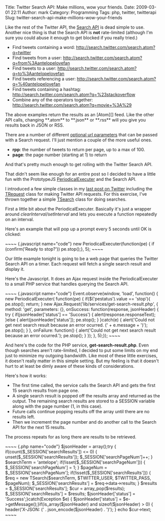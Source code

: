 Title: Twitter Search API:  Make millions, wow your friends.
Date: 2009-03-01 22:11
Author: mark
Category: Programming
Tags: php, twitter, twitterapi
Slug: twitter-search-api-make-millions-wow-your-friends

Like the rest of the Twitter API, the [Search API][] is dead simple to
use. Another nice thing is that the Search API is **not** rate-limited
(although I'm sure you could abuse it enough to get blocked if you
really tried.)

-   Find tweets containing a word:
    http://search.twitter.com/search.atom?q=twitter
-   Find tweets from a user:
    http://search.twitter.com/search.atom?q=from%3Aantelopelovefan
-   Find tweets to a user:
    http://search.twitter.com/search.atom?q=to%3Aantelopelovefan
-   Find tweets referencing a user:
    http://search.twitter.com/search.atom?q=%40antelopelovefan
-   Find tweets containing a hashtag:
    http://search.twitter.com/search.atom?q=%23stackoverflow
-   Combine any of the operators together:
    http://search.twitter.com/search.atom?q=movie+%3A%29

</p>
The above examples return the results as an [Atom][] feed. Like the
other API calls, changing **.atom** to **.json** or **.rss** will you
give you results back in JSON or RSS.

There are a number of different [optional url parameters][Search API]
that can be passed with a Search request. I'll just mention a couple of
the more useful ones.

-   **rpp**: the number of tweets to return per page, up to a max of
    100.
-   **page**: the page number (starting at 1) to return

</p>

And that's pretty much enough to get rolling with the Twitter Search
API.

That didn't seem like enough for an entire post so I decided to have a
little fun with the PrototypeJS [PeriodicalExecuter][] and the Search
API.

I introduced a few simple classes in my [last post on Twitter][]
including the [TRequest][] class for making Twitter API requests. For
this exercise, I've thrown together a simple [TSearch][] class for doing
searches.

First a little bit about the PeriodicalExecuter. Basically it's just a
wrapper around *clearInterval/setInterval* and lets you execute a
function repeatedly on an interval.

Here's an example that will pop up a prompt every 5 seconds until OK is
clicked:

<p>
~~~~ {.javascript name="code"}
new PeriodicalExecuter(function(pe) {  if (confirm('Ready to stop?'))    pe.stop();}, 5);
~~~~

</p>

Our little example tonight is going to be a web page that queries the
Twitter Search API on a timer. Each request will fetch a single search
result and display it.

Here's the Javascript. It does an Ajax request inside the
PeriodicalExecuter to a small PHP service that handles querying the
Search API.

<p>
~~~~ {.javascript name="code"}
Event.observe(window, 'load', function() {    new PeriodicalExecuter( function(pe) {        if($('pestatus').value == 'stop'){            pe.stop();            return;        }        new Ajax.Request('lib/services/get-search-result.php', {            method:  'get',            parameters:  {},            onSuccess:  function(response, jsonHeader) {                try {                    if(jsonHeader['status'] == 'Success') {                        alert(response.responseText);                    }else {                        alert(jsonHeader['status']);                        pe.stop();                    }                }catch(e) {                    alert('Could not get next search result because an error ocurred. (' + e.message + ')');                    pe.stop();                }            },            onFailure:  function() {                alert('Could not get next search result because an error ocurred.');                pe.stop();            }        });    }, 5);});
~~~~

</p>

And here's the code for the PHP service, **get-search-result.php**. Even
though searches aren't rate-limited, I decided to put some limits on my
end just to minimize my outgoing bandwidth. Like most of these little
exercises, it doesn't really matter in this simple setting. But my
feeling is that it doesn't hurt to at least be dimly aware of these
kinds of considerations.

Here's how it works:

-   The first time called, the service calls the Search API and gets the
    first 15 search results from page one.
-   A single search result is popped off the results array and returned
    as the output. The remaining search results are stored to a SESSION
    variable along with the page number (1, in this case).
-   Future calls continue popping results off the array until there are
    no results left.
-   Then we increment the page number and do another call to the Search
    API for the next 15 results.

</p>
The process repeats for as long there are results to be retrieved.

<p>
~~~~ {.php name="code"}
$jsonHeader = array();try {    if(count($_SESSION['searchResults']) <= 0) {        unset($_SESSION['searchResults']);        $_SESSION['searchPageNum']++;    }    $searchTerm = 'antelope';    if(!isset($_SESSION['searchPageNum'])) {        $_SESSION['searchPageNum'] = 1;    }    $pageNum = $_SESSION['searchPageNum'];    if(!isset($_SESSION['searchResults'])) {        $req = new TSearch($searchTerm, $TWITTER_USER, $TWITTER_PASS, $pageNum);        $_SESSION['searchResults'] = $req->data->results;    }    $results = $_SESSION['searchResults'];    $cur = array_pop($results);    $_SESSION['searchResults'] = $results;    $jsonHeader['status'] = 'Success';}catch(Exception $e) {    $jsonHeader['status'] = $e->getMessage();}if(is_array($jsonHeader) and sizeof($jsonHeader) > 0)  {      header('X-JSON: (' . json_encode($jsonHeader) . ')');  }  echo $cur->text;
~~~~

</p>

  [Search API]: http://apiwiki.twitter.com/Search+API+Documentation#Search
  [Atom]: http://en.wikipedia.org/wiki/Atom_(standard)
  [PeriodicalExecuter]: http://www.prototypejs.org/api/periodicalExecuter
  [last post on Twitter]: http://mark.biek.org/blog/2009/02/writing-a-simple-twitter-bot-in-php/
  [TRequest]: http://mark.biek.org/blog/static/TRequest.htm
  [TSearch]: http://mark.biek.org/blog/static/TSearch.htm
